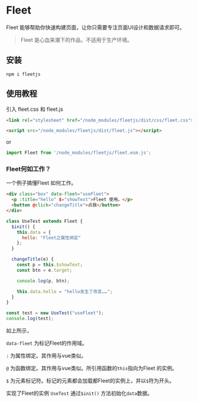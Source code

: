# Fleet
Fleet 能够帮助你快速构建页面，让你只需要专注页面UI设计和数据请求即可。

> Fleet 是心血来潮下的作品，不适用于生产环境。

## 安装

```
npm i fleetjs
```



## 使用教程

引入 fleet.css 和 fleet.js 

```html
<link rel="stylesheet" href="/node_modules/fleetjs/dist/css/fleet.css">
```

```html
<script src="/node_modules/fleetjs/dist/fleet.js"></script>
```
or
```javascript
import Fleet from '/node_modules/fleetjs/fleet.esm.js';
```



### Fleet何如工作？

一个例子搞懂Fleet 如何工作。

```html
<div class="box" data-fleet="useFleet">
  <p :title="hello" $="showText">Fleet 使用。</p>
  <button @click="changeTitle">点我</button>
</div>
```

```javascript
class UseTest extends Fleet {
  $init() {
    this.data = {
      hello: "Fleet之属性绑定"
    };
  }

  changeTitle(e) {
    const p = this.$showText;
    const btn = e.target;

    console.log(p, btn);

    this.data.hello = "hello发生了改变……";
  }
}

const test = new UseTest("useFleet");
console.log(test);
```


如上所示，

`data-fleet` 为标记Fleet的作用域。

`:` 为属性绑定。其作用与vue类似。

`@` 为函数绑定。其作用与vue类似。所引用函数的`this`指向为Fleet 的实例。

`$` 为元素标记符。标记的元素都会加载都Fleet的实例上，并以`$`符为开头。

实现了Fleet的实例 `UseTest` 通过`$init()` 方法初始化`data`数据。
